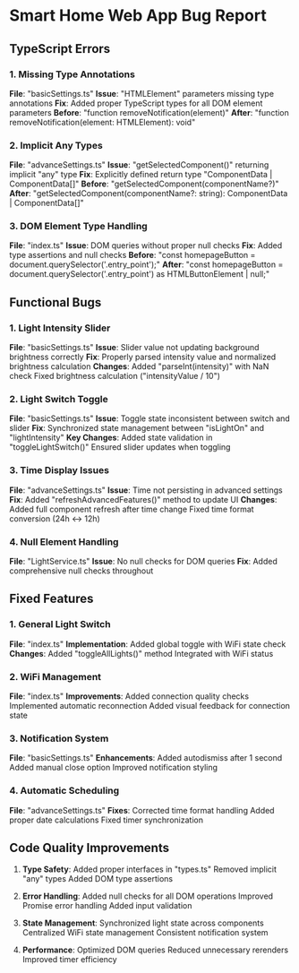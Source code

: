 # Smart Home Web App Bug Report

## TypeScript Errors

### 1. Missing Type Annotations
 **File**: "basicSettings.ts"
   **Issue**: "HTMLElement" parameters missing type annotations
   **Fix**: Added proper TypeScript types for all DOM element parameters
   **Before**: "function removeNotification(element)"
   **After**: "function removeNotification(element: HTMLElement): void"

### 2. Implicit Any Types
 **File**: "advanceSettings.ts" 
   **Issue**: "getSelectedComponent()" returning implicit "any" type
   **Fix**: Explicitly defined return type "ComponentData | ComponentData[]"
   **Before**: "getSelectedComponent(componentName?)"
   **After**: "getSelectedComponent(componentName?: string): ComponentData | ComponentData[]"

### 3. DOM Element Type Handling
 **File**: "index.ts" 
   **Issue**: DOM queries without proper null checks
   **Fix**: Added type assertions and null checks
   **Before**: "const homepageButton = document.querySelector('.entry_point');"
   **After**: "const homepageButton = document.querySelector('.entry_point') as HTMLButtonElement | null;"

## Functional Bugs

### 1. Light Intensity Slider
 **File**: "basicSettings.ts" 
   **Issue**: Slider value not updating background brightness correctly
   **Fix**: Properly parsed intensity value and normalized brightness calculation
   **Changes**:
     Added "parseInt(intensity)" with NaN check
     Fixed brightness calculation ("intensityValue / 10")

### 2. Light Switch Toggle
 **File**: "basicSettings.ts" 
   **Issue**: Toggle state inconsistent between switch and slider
   **Fix**: Synchronized state management between "isLightOn" and "lightIntensity"
   **Key Changes**:
     Added state validation in "toggleLightSwitch()"
     Ensured slider updates when toggling

### 3. Time Display Issues
 **File**: "advanceSettings.ts" 
   **Issue**: Time not persisting in advanced settings
   **Fix**: Added "refreshAdvancedFeatures()" method to update UI
   **Changes**:
     Added full component refresh after time change
     Fixed time format conversion (24h ↔ 12h)

### 4. Null Element Handling
 **File**: "LightService.ts" 
   **Issue**: No null checks for DOM queries
   **Fix**: Added comprehensive null checks throughout
  

## Fixed Features

### 1. General Light Switch
 **File**: "index.ts" 
 **Implementation**: Added global toggle with WiFi state check
 **Changes**:
   Added "toggleAllLights()" method
   Integrated with WiFi status

### 2. WiFi Management
 **File**: "index.ts" 
 **Improvements**:
   Added connection quality checks
   Implemented automatic reconnection
   Added visual feedback for connection state

### 3. Notification System
 **File**: "basicSettings.ts" 
 **Enhancements**:
   Added autodismiss after 1 second
   Added manual close option
   Improved notification styling

### 4. Automatic Scheduling
 **File**: "advanceSettings.ts" 
 **Fixes**:
   Corrected time format handling
   Added proper date calculations
   Fixed timer synchronization

## Code Quality Improvements

1. **Type Safety**:
    Added proper interfaces in "types.ts"
    Removed implicit "any" types
    Added DOM type assertions

2. **Error Handling**:
    Added null checks for all DOM operations
    Improved Promise error handling
    Added input validation

3. **State Management**:
    Synchronized light state across components
    Centralized WiFi state management
    Consistent notification system

4. **Performance**:
    Optimized DOM queries
    Reduced unnecessary rerenders
    Improved timer efficiency